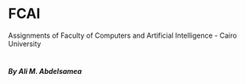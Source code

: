 # FCAI
Assignments of Faculty of Computers and Artificial Intelligence - Cairo University
#
*******By Ali M. Abdelsamea*******

